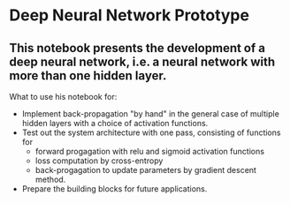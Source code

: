 # Deep Neural Network Prototype
## This notebook presents the development of a deep neural network, i.e. a neural network with more than one hidden layer. 

What to use his notebook for:
- Implement back-propagation "by hand" in the general case of multiple hidden layers with a choice of activation functions.
- Test out the system architecture with one pass, consisting of functions for 
  - forward progagation with relu and sigmoid activation functions
  - loss computation by cross-entropy
  - back-progagation to update parameters by gradient descent method.
- Prepare the building blocks for future applications.
